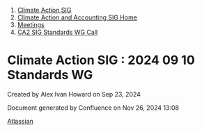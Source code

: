 1. [Climate Action SIG](index.html)
2. [Climate Action and Accounting SIG Home](Climate-Action-and-Accounting-SIG-Home_19005445.html)
3. [Meetings](Meetings_19005583.html)
4. [CA2 SIG Standards WG Call](CA2-SIG-Standards-WG-Call_19007176.html)

# Climate Action SIG : 2024 09 10 Standards WG

Created by Alex Ivan Howard on Sep 23, 2024

Document generated by Confluence on Nov 26, 2024 13:08

[Atlassian](http://www.atlassian.com/)
